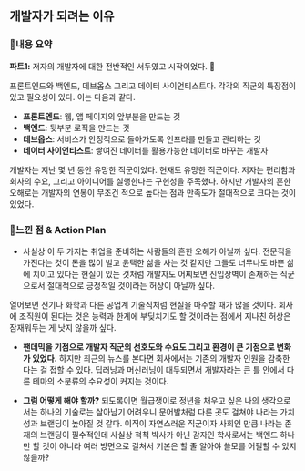 ## 개발자가 되려는 이유

### 📌내용 요약
**파트1:** 저자의 개발자에 대한 전반적인 서두였고 시작이었다. 🚀

프론트엔드와 백엔드, 데브옵스 그리고 데이터 사이언티스트다. 각각의 직군의 특장점이 있고 필요성이 있다. 이는 다음과 같다. 

- **프론트엔드**: 웹, 앱 페이지의 앞부분을 만드는 것
- **백엔드**: 뒷부분 로직을 만드는 것
- **데브옵스**: 서비스가 안정적으로 돌아가도록 인프라를 만들고 관리하는 것
- **데이터 사이언티스트**: 쌓여진 데이터를 활용가능한 데이터로 바꾸는 개발자

개발자는 지난 몇 년 동안 유망한 직군이었다. 현재도 유망한 직군이다. 저자는 편리함과 회사의 수요, 그리고 아이디어를 실행한다는 구현성을 주목했다. 하지만 개발자의 흔한 오해로는 개발자의 연봉이 무조건 적으로 높다는 점과 만족도가 절대적으로 크다는 것이 있었다. 

### 📌느낀 점 & Action Plan

- 사실상 이 두 가지는 취업을 준비하는 사람들의 흔한 오해가 아닐까 싶다. 
전문직을 가진다는 것이 돈을 많이 벌고 윤택한 삶을 사는 것 같지만 그들도 너무나도 바쁜 삶에 치이고 있다는 현실이 있는 것처럼 개발자도 어찌보면 진입장벽이 존재하는 직군으로서 절대적으로 긍정적일 것이라는 허상이 아닐까 싶다. 

열어보면 전기나 화학과 다른 공업계 기술직처럼 현실을 마주할 때가 많을 것이다. 
회사에 조직원이 된다는 것은 능력과 한계에 부딪치기도 할 것이라는 점에서 지나친 허상은 잠재워두는 게 낫지 않을까 싶다. 


- **팬데믹을 기점으로 개발자 직군의 선호도와 수요도 그리고 환경이 큰 기점으로 변화가 있었다.** 하지만 최근의 뉴스를 본다면 회사에서는 기존의 개발자 인원을 감축한다는 걸 접할 수 있다. 딥러닝과 머신러닝이 대두되면서 개발자라는 큰 틀 안에서 다른 테마의 소분류의 수요성이 커지는 것이다.

- **그럼 어떻게 해야 할까?** 되도록이면 월급쟁이로 정년을 채우고 싶은 나의 생각으로 서는 하나의 기술로는 살아남기 어려우니 문어발처럼 다른 곳도 걸쳐야 나라는 가치성과 브랜딩이 높아질 것 같다. 이직이 자연스러운 직군이자 사회인 만큼 나라는 존재의 브랜딩이 필수적인데 사실상 척척 박사가 아닌 감자인 학사로서는 백엔드 하나만 할 것이 아니라 여러 방면으로 걸쳐서 기본은 할 줄 알아야 쓸모를 어필할 수 있지 않을까?
